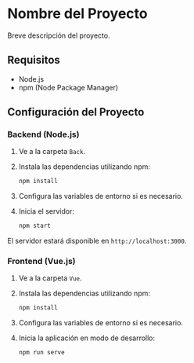 # Nombre del Proyecto

Breve descripción del proyecto.

## Requisitos

- Node.js
- npm (Node Package Manager)

## Configuración del Proyecto

### Backend (Node.js)

1. Ve a la carpeta `Back`.

2. Instala las dependencias utilizando npm:

    ```bash
    npm install
    ```

3. Configura las variables de entorno si es necesario.

4. Inicia el servidor:

    ```bash
    npm start
    ```

El servidor estará disponible en `http://localhost:3000`.

### Frontend (Vue.js)

1. Ve a la carpeta `Vue`.

2. Instala las dependencias utilizando npm:

    ```bash
    npm install
    ```

3. Configura las variables de entorno si es necesario.

4. Inicia la aplicación en modo de desarrollo:

    ```bash
    npm run serve
    ```
